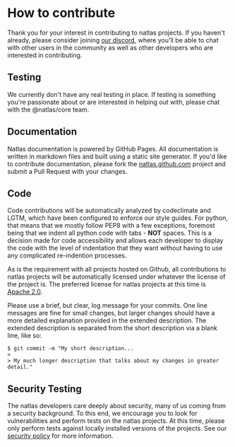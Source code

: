 # How to contribute

Thank you for your interest in contributing to natlas projects. If you haven't already, please consider joining [our discord](https://discord.gg/VMbyMMT), where you'll be able to chat with other users in the community as well as other developers who are interested in contributing.

## Testing

We currently don't have any real testing in place. If testing is something you're passionate about or are interested in helping out with, please chat with the @natlas/core team.

## Documentation

Natlas documentation is powered by GitHub Pages. All documentation is written in markdown files and built using a static site generator. If you'd like to contribute documentation, please fork the [natlas.github.com](https://github.com/natlas/natlas.github.com) project and submit a Pull Request with your changes.

## Code

Code contributions will be automatically analyzed by codeclimate and LGTM, which have been configured to enforce our style guides. For python, that means that we mostly follow PEP8 with a few exceptions, foremost being that we indent all python code with tabs - **NOT** spaces. This is a decision made for code accessibility and allows each developer to display the code with the level of indentation that they want without having to use any complicated re-indention processes.

As is the requirement with all projects hosted on Github, all contributions to natlas projects will be automatically licensed under whatever the license of the project is. The preferred license for natlas projects at this time is [Apache 2.0](https://choosealicense.com/licenses/apache-2.0/).

Please use a brief, but clear, log message for your commits. One line messages are fine for small changes, but larger changes should have a more detailed explanation provided in the extended description. The extended description is separated from the short description via a blank line, like so:

```
$ git commit -m "My short description...
>
> My much longer description that talks about my changes in greater detail."
```

## Security Testing

The natlas developers care deeply about security, many of us coming from a security background. To this end, we encourage you to look for vulnerabilities and perform tests on the natlas projects. At this time, please only perform tests against locally installed versions of the projects. See our [security policy](SECURITY.md) for more information.
